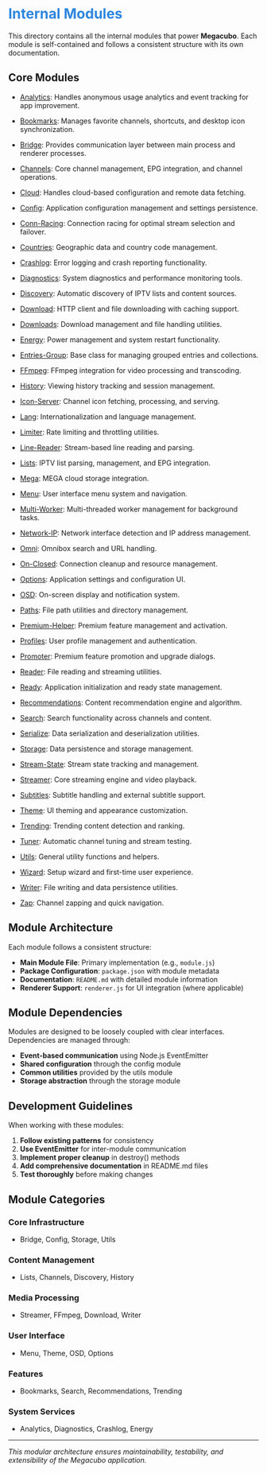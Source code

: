 # <span style="color: #2e86de;">Internal Modules</span>

This directory contains all the internal modules that power **Megacubo**. Each module is self-contained and follows a consistent structure with its own documentation.

## Core Modules

- [Analytics](./analytics/README.md): Handles anonymous usage analytics and event tracking for app improvement.

- [Bookmarks](./bookmarks/README.md): Manages favorite channels, shortcuts, and desktop icon synchronization.

- [Bridge](./bridge/README.md): Provides communication layer between main process and renderer processes.

- [Channels](./channels/README.md): Core channel management, EPG integration, and channel operations.

- [Cloud](./cloud/README.md): Handles cloud-based configuration and remote data fetching.

- [Config](./config/README.md): Application configuration management and settings persistence.

- [Conn-Racing](./conn-racing/README.md): Connection racing for optimal stream selection and failover.

- [Countries](./countries/README.md): Geographic data and country code management.

- [Crashlog](./crashlog/README.md): Error logging and crash reporting functionality.

- [Diagnostics](./diagnostics/README.md): System diagnostics and performance monitoring tools.

- [Discovery](./discovery/README.md): Automatic discovery of IPTV lists and content sources.

- [Download](./download/README.md): HTTP client and file downloading with caching support.

- [Downloads](./downloads/README.md): Download management and file handling utilities.

- [Energy](./energy/README.md): Power management and system restart functionality.

- [Entries-Group](./entries-group/README.md): Base class for managing grouped entries and collections.

- [FFmpeg](./ffmpeg/README.md): FFmpeg integration for video processing and transcoding.

- [History](./history/README.md): Viewing history tracking and session management.

- [Icon-Server](./icon-server/README.md): Channel icon fetching, processing, and serving.

- [Lang](./lang/README.md): Internationalization and language management.

- [Limiter](./limiter/README.md): Rate limiting and throttling utilities.

- [Line-Reader](./line-reader/README.md): Stream-based line reading and parsing.

- [Lists](./lists/README.md): IPTV list parsing, management, and EPG integration.

- [Mega](./mega/README.md): MEGA cloud storage integration.

- [Menu](./menu/README.md): User interface menu system and navigation.

- [Multi-Worker](./multi-worker/README.md): Multi-threaded worker management for background tasks.

- [Network-IP](./network-ip/README.md): Network interface detection and IP address management.

- [Omni](./omni/README.md): Omnibox search and URL handling.

- [On-Closed](./on-closed/README.md): Connection cleanup and resource management.

- [Options](./options/README.md): Application settings and configuration UI.

- [OSD](./osd/README.md): On-screen display and notification system.

- [Paths](./paths/README.md): File path utilities and directory management.

- [Premium-Helper](./premium-helper/README.md): Premium feature management and activation.

- [Profiles](./profiles/README.md): User profile management and authentication.

- [Promoter](./promoter/README.md): Premium feature promotion and upgrade dialogs.

- [Reader](./reader/README.md): File reading and streaming utilities.

- [Ready](./ready/README.md): Application initialization and ready state management.

- [Recommendations](./recommendations/README.md): Content recommendation engine and algorithm.

- [Search](./search/README.md): Search functionality across channels and content.

- [Serialize](./serialize/README.md): Data serialization and deserialization utilities.

- [Storage](./storage/README.md): Data persistence and storage management.

- [Stream-State](./stream-state/README.md): Stream state tracking and management.

- [Streamer](./streamer/README.md): Core streaming engine and video playback.

- [Subtitles](./subtitles/README.md): Subtitle handling and external subtitle support.

- [Theme](./theme/README.md): UI theming and appearance customization.

- [Trending](./trending/README.md): Trending content detection and ranking.

- [Tuner](./tuner/README.md): Automatic channel tuning and stream testing.

- [Utils](./utils/README.md): General utility functions and helpers.

- [Wizard](./wizard/README.md): Setup wizard and first-time user experience.

- [Writer](./writer/README.md): File writing and data persistence utilities.

- [Zap](./zap/README.md): Channel zapping and quick navigation.

## Module Architecture

Each module follows a consistent structure:

- **Main Module File**: Primary implementation (e.g., `module.js`)
- **Package Configuration**: `package.json` with module metadata
- **Documentation**: `README.md` with detailed module information
- **Renderer Support**: `renderer.js` for UI integration (where applicable)

## Module Dependencies

Modules are designed to be loosely coupled with clear interfaces. Dependencies are managed through:

- **Event-based communication** using Node.js EventEmitter
- **Shared configuration** through the config module
- **Common utilities** provided by the utils module
- **Storage abstraction** through the storage module

## Development Guidelines

When working with these modules:

1. **Follow existing patterns** for consistency
2. **Use EventEmitter** for inter-module communication
3. **Implement proper cleanup** in destroy() methods
4. **Add comprehensive documentation** in README.md files
5. **Test thoroughly** before making changes

## Module Categories

### **Core Infrastructure**
- Bridge, Config, Storage, Utils

### **Content Management**
- Lists, Channels, Discovery, History

### **Media Processing**
- Streamer, FFmpeg, Download, Writer

### **User Interface**
- Menu, Theme, OSD, Options

### **Features**
- Bookmarks, Search, Recommendations, Trending

### **System Services**
- Analytics, Diagnostics, Crashlog, Energy

---

*This modular architecture ensures maintainability, testability, and extensibility of the Megacubo application.* 